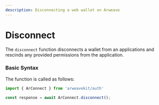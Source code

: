 ```yaml
---
description: Disconnecting a web wallet on Arweave
---
```


# Disconnect

The `disconnect` function disconnects a wallet from an applications and rescinds any provided permissions from the application.

### Basic Syntax

The function is called as follows:

```javascript
import { ArConnect } from 'arweavekit/auth'

const response = await ArConnect.disconnect();
```
